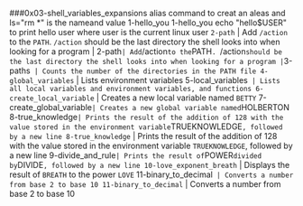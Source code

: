 ###0x03-shell_variables_expansions
alias command to creat an aleas and ls="rm *" is the nameand value
1-hello_you
1-hello_you echo "hello$USER" to print hello user where user is the current linux user
`2-path` | Add `/action` to the `PATH`. `/action` should be the last directory the shell looks into when looking for a program |
2-path` | Add `/action` to the `PATH`. `/action` should be the last directory the shell looks into when looking for a program |
`3-paths` | Counts the number of the directories in the PATH file
4-global_variables` | Lists environment variables
5-local_variables` | Lists all local variables and environment variables, and functions
6-create_local_variable` | Creates a new local variable named `BETTY`
7-create_global_variable` | Creates a new global variable named `HOLBERTON
8-true_knowledge` | Prints the result of the addition of 128 with the value stored in the environment variable `TRUEKNOWLEDGE`, followed by a new line
8-true_knowledge` | Prints the result of the addition of 128 with the value stored in the environment variable `TRUEKNOWLEDGE`, followed by a new line
9-divide_and_rule` | Prints the result of `POWER` divided by `DIVIDE`, followed by a new line
10-love_exponent_breath` | Displays the result of `BREATH` to the power `LOVE`
11-binary_to_decimal` | Converts a number from base 2 to base 10
11-binary_to_decimal` | Converts a number from base 2 to base 10
